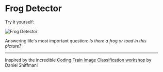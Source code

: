 # Frog Detector

Try it yourself:

![Frog Detector](https://github.com/user-attachments/assets/c3c76422-28a5-4617-a554-57b83f8d416f)

Answering life's most important question: *Is there a frog or toad in this picture?*  

---

Inspired by the incredible [Coding Train Image Classification workshop](https://thecodingtrain.com/tracks/ml5js-beginners-guide/ml5/1-classification/image-classification) by Daniel Shiffman!
